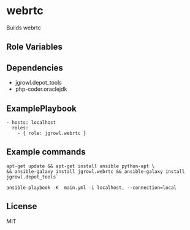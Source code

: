 webrtc
========

Builds webrtc

Role Variables
--------------

Dependencies
------------

  * jgrowl.depot_tools
  * php-coder.oraclejdk

ExamplePlaybook
-------------------------

    - hosts: localhost
      roles:
        - { role: jgrowl.webrtc }


Example commands
-----------------------

    apt-get update && apt-get install ansible python-apt \
    && ansible-galaxy install jgrowl.webrtc && ansible-galaxy install jgrowl.depot_tools`

`ansible-playbook -K  main.yml -i localhost, --connection=local`

License
-------

MIT

